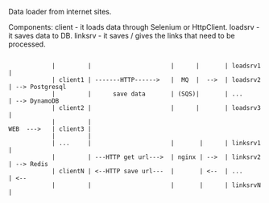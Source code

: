 Data loader from internet sites.


Components:	
	client  - it loads data through Selenium or HttpClient.
	loadsrv - it saves data to DB.
	linksrv - it saves / gives the links that need to be processed.
	
```no-highlight
	
            |         |                      |      |       | loadsrv1 |                         
            | client1 | -------HTTP------>   |  MQ  |  -->  | loadsrv2 | --> Postgresql                                              
            |         |      save data       | (SQS)|       | ...      | --> DynamoDB                       
            | client2 |                      |      |       | loadsrv3 |                            
            |         |                                                              
WEB  --->   | client3 |                                                              
            |         | 
            | ...     |                      |       |      | linksrv1  |
            |         | ---HTTP get url--->  | nginx | -->  | linksrv2  | --> Redis                                                                                                            
            | clientN | <--HTTP save url---  |       | <--  | ...       | <--
            |         |                      |       |      | linksrvN  |
```